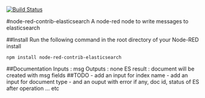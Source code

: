 [![Build Status](https://travis-ci.org/benediktarnold/node-red-contrib-elasticsearch.svg?branch=master)](https://travis-ci.org/benediktarnold/node-red-contrib-elasticsearch)

#node-red-contrib-elasticsearch
A node-red node to write messages to elasticsearch

##Install
Run the following command in the root directory of your Node-RED install

	npm install node-red-contrib-elasticsearch
	
##Documentation
	Inputs : msg
	Outputs : none
	ES result : document will be created with msg fields
##TODO
	- add an input for index name
	- add an input for document type
	- and an ouput with error if any, doc id, status of ES after operation ... etc


